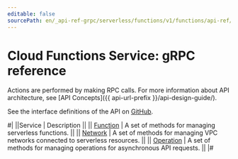 ```yaml
---
editable: false
sourcePath: en/_api-ref-grpc/serverless/functions/v1/functions/api-ref/grpc/index.md
---
```


# Cloud Functions Service: gRPC reference

Actions are performed by making RPC calls. For more information about API architecture, see [API Concepts]({{ api-url-prefix }}/api-design-guide/).

See the interface definitions of the API on [GitHub](https://github.com/yandex-cloud/cloudapi).

#|
||Service | Description ||
|| [Function](Function/index.md) | A set of methods for managing serverless functions. ||
|| [Network](Network/index.md) | A set of methods for managing VPC networks connected to serverless resources. ||
|| [Operation](Operation/index.md) | A set of methods for managing operations for asynchronous API requests. ||
|#
